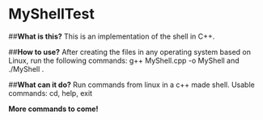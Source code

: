 # MyShellTest
##**What is this?**
This is an implementation of the shell in C++.

##**How to use?**
After creating the files in any operating system based on Linux, run the following commands: g++ MyShell.cpp -o MyShell and ./MyShell .

##**What can it do?**
Run commands from linux in a c++ made shell.
Usable commands: cd, help, exit

**More commands to come!**
